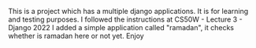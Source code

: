 This is a project which has a multiple django applications.
It is for learning and testing purposes.
I followed the instructions at CS50W - Lecture 3 - Django 2022
I added a simple application called "ramadan", it checks whether is ramadan here or not yet.
Enjoy
